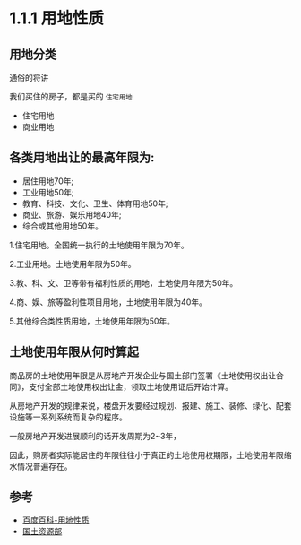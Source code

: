 # 1.1.1 用地性质 

## 用地分类
通俗的将讲

我们买住的房子，都是买的 `住宅用地`

- 住宅用地
- 商业用地

## 各类用地出让的最高年限为:

- 居住用地70年;
- 工业用地50年;
- 教育、科技、文化、卫生、体育用地50年;
- 商业、旅游、娱乐用地40年;
- 综合或其他用地50年。

1.住宅用地。全国统一执行的土地使用年限为70年。

2.工业用地。土地使用年限为50年。

3.教、科、文、卫等带有福利性质的用地，土地使用年限为50年。

4.商、娱、旅等盈利性项目用地，土地使用年限为40年。

5.其他综合类性质用地，土地使用年限为50年。


## 土地使用年限从何时算起

商品房的土地使用年限是从房地产开发企业与国土部门签署《土地使用权出让合同》，支付全部土地使用权出让金，领取土地使用证后开始计算。

从房地产开发的规律来说，楼盘开发要经过规划、报建、施工、装修、绿化、配套设施等一系列系统而复杂的程序。

一般房地产开发进展顺利的话开发周期为2~3年，

因此，购房者实际能居住的年限往往小于真正的土地使用权期限，土地使用年限缩水情况普遍存在。

## 参考
- [百度百科-用地性质](https://baike.baidu.com/item/%E7%94%A8%E5%9C%B0%E6%80%A7%E8%B4%A8/7418473?fr=kg_qa)
- [国土资源部](http://www.mnr.gov.cn/zwgk/gfbz/)
